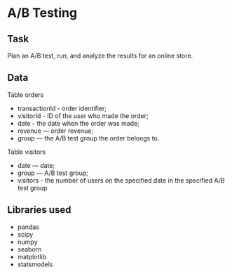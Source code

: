 # A/B Testing

## Task

Plan an A/B test, run, and analyze the results for an online store.

## Data

Table orders

- transactionId - order identifier;
- visitorId - ID of the user who made the order;
- date - the date when the order was made;
- revenue — order revenue;
- group — the A/B test group the order belongs to.

Table visitors

- date — date;
- group — A/B test group;
- visitors - the number of users on the specified date in the specified A/B test group

## Libraries used

- pandas
- scipy
- numpy
- seaborn
- matplotlib
- statsmodels
